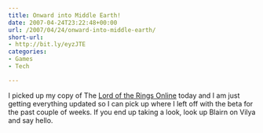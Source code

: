 ```yaml
---
title: Onward into Middle Earth!
date: 2007-04-24T23:22:48+00:00
url: /2007/04/24/onward-into-middle-earth/
short-url:
- http://bit.ly/eyzJTE
categories:
- Games
- Tech

---
```

<div class='microid-mailto+http:sha1:03ae0f78d611f0a8452227e8b6046e36f87a508d'>

I picked up my copy of The <a href="http://www.lotro.com">Lord of the Rings Online</a> today and I am just getting everything updated so I can pick up where I left off with the beta for the past couple of weeks. If you end up taking a look, look up Blairn on Vilya and say hello.

